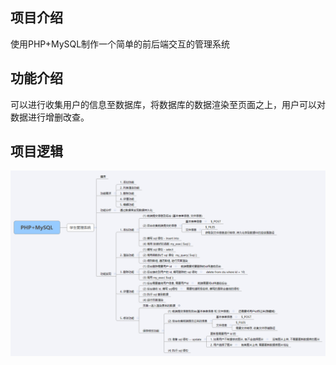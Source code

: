 ## 项目介绍
使用PHP+MySQL制作一个简单的前后端交互的管理系统

## 功能介绍
可以进行收集用户的信息至数据库，将数据库的数据渲染至页面之上，用户可以对数据进行增删改查。

## 项目逻辑
![image](siwei.png)
